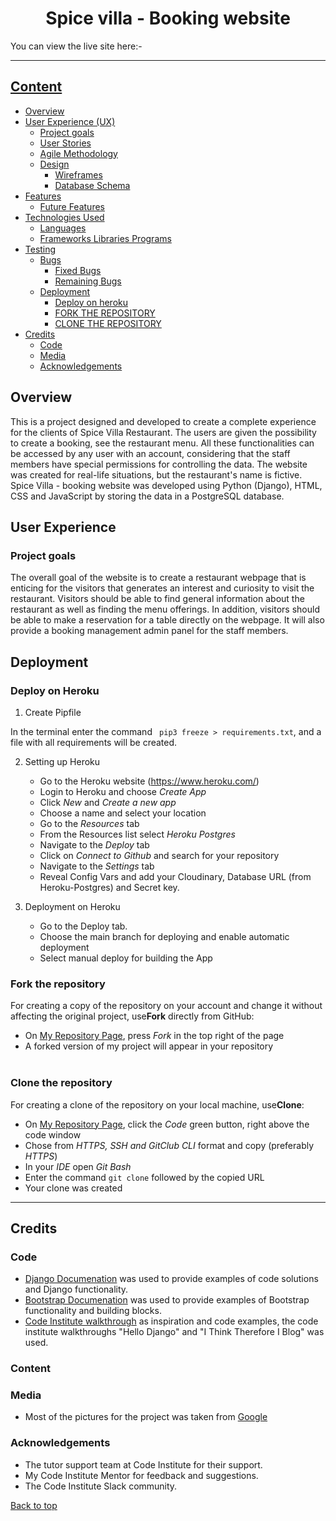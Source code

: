 <h1 align="center"> Spice villa - Booking website</h1>

You can view the live site here:-

---

## [Content](#content)

- [Overview](#overview)
- [User Experience (UX)](#user-experience-ux)
  - [Project goals](#project-goals)
  - [User Stories](#user-stories)
  - [Agile Methodology](#agile-methodology)
  - [Design](#design)
    - [Wireframes](#wireframes)
    - [Database Schema](#database-schema)
- [Features](#features)
  - [Future Features](#future-features)
- [Technologies Used](#technologies-used)
  - [Languages](#languages)
  - [Frameworks Libraries Programs](#frameworks-libraries-programs)
- [Testing](#testing)
  - [Bugs](#bugs)
    - [Fixed Bugs](#fixed-bugs)
    - [Remaining Bugs](#remaining-bugs)
  - [Deployment](#deployment)
    - [Deploy on heroku](#deploy-on-heroku)
    - [FORK THE REPOSITORY](#fork-the-repository)
    - [CLONE THE REPOSITORY](#clone-the-repository)
- [Credits](#credits)
  - [Code](#code)
  - [Media](#media)
  - [Acknowledgements](#acknowledgements)

## Overview

This is a project designed and developed to create a complete experience for the clients of Spice Villa Restaurant. The users are given the possibility to create a booking, see the restaurant menu. All these functionalities can be accessed by any user with an account, considering that the staff members have special permissions for controlling the data.
The website was created for real-life situations, but the restaurant's name is fictive.
Spice Villa - booking website was developed using Python (Django), HTML, CSS and JavaScript by storing the data in a PostgreSQL database.

## User Experience

### Project goals

The overall goal of the website is to create a restaurant webpage that is enticing for the visitors that generates an interest and curiosity to visit the restaurant. Visitors should be able to find general information about the restaurant as well as finding the menu offerings. In addition, visitors should be able to make a reservation for a table directly on the webpage. It will also provide a booking management admin panel for the staff members.

## Deployment

### Deploy on Heroku

1.  Create Pipfile

In the terminal enter the command ` pip3 freeze > requirements.txt`, and a file with all requirements will be created.

2. Setting up Heroku

   - Go to the Heroku website (https://www.heroku.com/)
   - Login to Heroku and choose _Create App_
   - Click _New_ and _Create a new app_
   - Choose a name and select your location
   - Go to the _Resources_ tab
   - From the Resources list select _Heroku Postgres_
   - Navigate to the _Deploy_ tab
   - Click on _Connect to Github_ and search for your repository
   - Navigate to the _Settings_ tab
   - Reveal Config Vars and add your Cloudinary, Database URL (from Heroku-Postgres) and Secret key.

3. Deployment on Heroku

   - Go to the Deploy tab.
   - Choose the main branch for deploying and enable automatic deployment
   - Select manual deploy for building the App

### Fork the repository

For creating a copy of the repository on your account and change it without affecting the original project, use<b>Fork</b> directly from GitHub:

- On [My Repository Page](https://github.com/useriasminna/italianissimo-booking-website), press <i>Fork</i> in the top right of the page
- A forked version of my project will appear in your repository<br></br>

### Clone the repository

For creating a clone of the repository on your local machine, use<b>Clone</b>:

- On [My Repository Page](https://github.com/useriasminna/italianissimo-booking-website), click the <i>Code</i> green button, right above the code window
- Chose from <i>HTTPS, SSH and GitClub CLI</i> format and copy (preferably <i>HTTPS</i>)
- In your <i>IDE</i> open <i>Git Bash</i>
- Enter the command <code>git clone</code> followed by the copied URL
- Your clone was created
<hr>

## Credits

### Code

- [Django Documenation](https://www.djangoproject.com/) was used to provide examples of code solutions and Django functionality.
- [Bootstrap Documenation](https://getbootstrap.com/) was used to provide examples of Bootstrap functionality and building blocks.
- [Code Institute walkthrough](https://codeinstitute.net/) as inspiration and code examples, the code institute walkthroughs "Hello Django" and "I Think Therefore I Blog" was used.

### Content

### Media

- Most of the pictures for the project was taken from [Google](https://www.google.de)

### Acknowledgements

- The tutor support team at Code Institute for their support.
- My Code Institute Mentor for feedback and suggestions.
- The Code Institute Slack community.

[Back to top](#toc)

